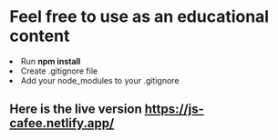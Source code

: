 # Feel free to use as an educational content
  <li>Run <strong>npm install</strong></li>
  <li>Create .gitignore file</li>
  <li>Add your node_modules to your .gitignore</li>

<h2>Here is the live version <a href="https://js-cafee.netlify.app/">https://js-cafee.netlify.app/</a></h2>
